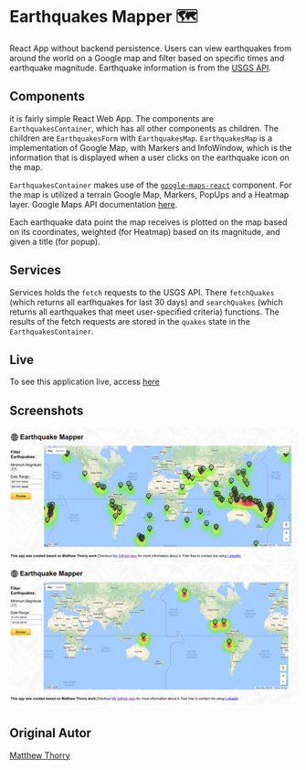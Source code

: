# Earthquakes Mapper 🗺
React App without backend persistence. Users can view earthquakes from around the world on a Google map and filter based on specific times and earthquake magnitude. Earthquake information is from the [USGS API](https://earthquake.usgs.gov/fdsnws/event/1/).

## Components
it is fairly simple React Web App. The components are `EarthquakesContainer`, which has all other components as children. The children are `EarthquakesForm` with `EarthquakesMap`. `EarthquakesMap` is a implementation of Google Map, with Markers and InfoWindow, which is the information that is displayed when a user clicks on the earthquake icon on the map.

`EarthquakesContainer` makes use of the [`google-maps-react`](https://www.npmjs.com/package/google-maps-react) component. For the map is utilized a terrain Google Map, Markers, PopUps and a Heatmap layer. Google Maps API documentation [here](https://developers.google.com/maps/documentation/javascript/).

Each earthquake data point the map receives is plotted on the map based on its coordinates, weighted (for Heatmap) based on its magnitude, and given a title (for popup).

## Services
Services holds the `fetch` requests to the USGS API. There `fetchQuakes` (which returns all earthquakes for last 30 days) and `searchQuakes` (which returns all earthquakes that meet user-specified criteria) functions. The results of the fetch requests are stored in the `quakes` state in the `EarthquakesContainer`. 

## Live
To see this application live, access [here](https://earthquakes-map-saulo.netlify.com/)

## Screenshots
![Default page](./screenshots/01-defaultView.png)
![Search Result](./screenshots/02-magnitude7.png)

## Original Autor
[Matthew Thorry](https://github.com/mthorry)